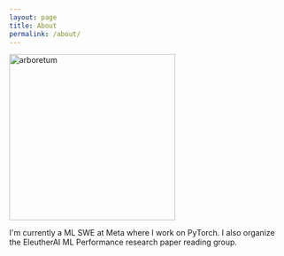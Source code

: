 ```yaml
---
layout: page
title: About
permalink: /about/
---
```


<img src="/images/arboretum.png" alt="arboretum" style="width: 300px; height: auto;">

I'm currently a ML SWE at Meta where I work on PyTorch. I also organize the EleutherAI ML Performance research paper reading group.